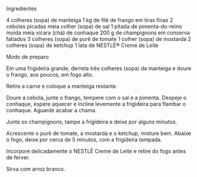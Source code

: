 Ingredientes

4 colheres (sopa) de manteiga
1 kg de filé de frango em tiras finas
2 cebolas picadas
meia colher (sopa) de sal
1 pitada de pimenta-do-reino moída
meia xícara (chá) de conhaque
200 g de champignons em conserva fatiados
3 colheres (sopa) de purê de tomate
1 colher (sopa) de mostarda
2 colheres (sopa) de ketchup
1 lata de NESTLÉ® Creme de Leite


Modo de preparo

Em uma frigideira grande, derreta três colheres (sopa) da manteiga e doure o frango, aos poucos, em fogo alto.

Retire a carne e coloque a manteiga restante.

Doure a cebola, junte o frango, tempere com o sal e a pimenta. Despeje o conhaque, espere aquecer e incline levemente a frigideira para flambar o conhaque. Aguarde acabar a chama.

Junte os champignons, tampe a frigideira e deixe por alguns minutos.

Acrescente o purê de tomate, a mostarda e o ketchup, misture bem. Abaixe o fogo, deixe por cerca de 5 minutos, com a frigideira tampada.

Incorpore delicadamente o NESTLÉ Creme de Leite e retire do fogo antes de ferver.

Sirva com arroz branco.